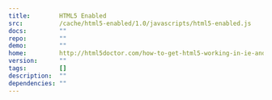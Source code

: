 ```yaml
---
title:        HTML5 Enabled
src:          /cache/html5-enabled/1.0/javascripts/html5-enabled.js
docs:         ""
repo:         ""
demo:         ""
home:         http://html5doctor.com/how-to-get-html5-working-in-ie-and-firefox-2/
version:      ""
tags:         []
description:  ""
dependencies: ""
---
```


